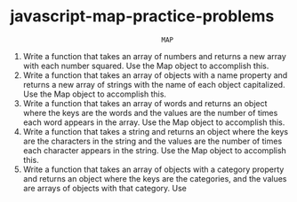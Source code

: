 # javascript-map-practice-problems

                                          MAP

1. Write a function that takes an array of numbers and returns a new array with each
number squared. Use the Map object to accomplish this.
2. Write a function that takes an array of objects with a name property and returns a new
array of strings with the name of each object capitalized. Use the Map object to
accomplish this.
3. Write a function that takes an array of words and returns an object where the keys are
the words and the values are the number of times each word appears in the array. Use
the Map object to accomplish this.
4. Write a function that takes a string and returns an object where the keys are the
characters in the string and the values are the number of times each character appears
in the string. Use the Map object to accomplish this.
5. Write a function that takes an array of objects with a category property and returns an
object where the keys are the categories, and the values are arrays of objects with that
category. Use 
